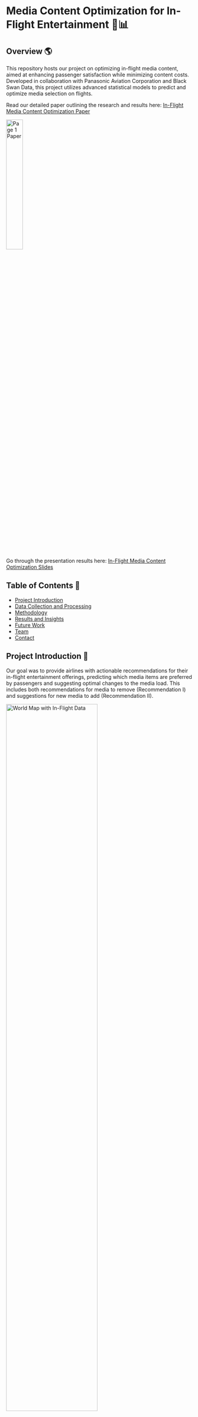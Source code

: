 # Media Content Optimization for In-Flight Entertainment 🛫📊

## Overview 🌎 
This repository hosts our project on optimizing in-flight media content, aimed at enhancing passenger satisfaction while minimizing content costs. Developed in collaboration with Panasonic Aviation Corporation and Black Swan Data, this project utilizes advanced statistical models to predict and optimize media selection on flights.

Read our detailed paper outlining the research and results here: [In-Flight Media Content Optimization Paper](/Final_paper.pdf)

[<img src="/images/Page1_Paper.pdf" alt="Page 1 Paper" width="30%">](#)

Go through the presentation results here: [In-Flight Media Content Optimization Slides](/Final_slides.pptx)

## Table of Contents 📑
- [Project Introduction](#project-introduction-)
- [Data Collection and Processing](#data-collection-and-processing-)
- [Methodology](#methodology-)
- [Results and Insights](#results-and-insights-)
- [Future Work](#future-work-)
- [Team](#team)
- [Contact](#contact-)

## Project Introduction 📖
Our goal was to provide airlines with actionable recommendations for their in-flight entertainment offerings, predicting which media items are preferred by passengers and suggesting optimal changes to the media load. This includes both recommendations for media to remove (Recommendation I) and suggestions for new media to add (Recommendation II).

[<img src="/images/World_Map.png" alt="World Map with In-Flight Data" width="70%">](#)

## Data Collection and Processing 📊
We analyzed five months of historical flight data from Singapore Airlines, focusing on various aspects such as media usage and flight details. The data was thoroughly cleansed and prepared for analysis, involving steps like dimension reduction, data manipulation, and missing data imputation.

- **Flight Data Example**: Includes flight number, departure airport, seat number, departure date, and media ID.
- **Media Data Example**: Details media titles, types, release years, genres, and viewer scores.

[<img src="/images/Data_Extract.png" alt="Data Snapshot" width="70%">](#)

[<img src="/images/Aggregation.png" alt="Data Aggregation" width="70%">](#)

### Feature Engineering 
We enhanced our dataset by introducing features such as seat class, release year category, A-list actors, and price tags, significantly improving the predictive power of our models.

- **Key Features**:
    - A-List Actors: Number of top-grossing actors in a title.
    - Proportion Viewed and Used: Metrics calculated to gauge viewer engagement.

[<img src="/images/Feature_Engineering.png" alt="Feature Engineering" width="70%">](#)

## Methodology 🔍
Our approach combined **Generalized Linear Modeling (GLM)** with **k-fold Cross-Validation** to predict the proportion of views for each media item. We focused on:
- **Model Optimization**: Utilized GLM for prediction with a logit link function due to the binary nature of our response variable (proportion views).

[<img src="/images/glm.png" alt="Methodology" width="70%">](#)

[<img src="/images/Cross_Validation.png" alt="Cross Validation" width="70%">](#)

### Advanced Techniques
- **Data Augmentation**: Enhanced media data using external datasets to fill missing values.
- **Predictive Modeling**: Employed GLM from the statemodel library in Python to forecast media performance on future flights.

## Results and Insights 📈
The analysis led to the development of a media recommendation system that accurately identifies underperforming media and suggests additions to enhance viewer satisfaction. Key insights include:
- A minority of media titles are watched by a majority of passengers, aligning with Pareto's Principle.
- Strategic recommendations are provided to manage media content effectively, balancing cost and satisfaction.

[<img src="/images/Result1_Scenario1.png" alt="Prediction vs Baseline" width="70%">](#)

[<img src="/images/Result2-3_Scenario1.png" alt="In-Flight Media Selection" width="70%">](#)

## Future Work 🔮
- **Cost-Benefit Analysis**: Quantify the financial impact of each media view to refine investment strategies.
- **Dynamic Media Loading**: Suggest implementing software updates to allow for dynamic media loading based on specific flight routes or passenger demographics.
- **Seasonal and Day-of-Week Trends**: Explore how media preferences change over seasons and days of the week to further tailor content.

## Team 🤝
- Louis Bensard
- Roxxanne Hobart
- Kevin Mori
- Mydoris Soto
- WanYi Dai
- Ping Zhao
- Nuno Malta

## Contact 📬
For more information on this project, please reach out at [louisbenss@gmail.com](mailto:louisbenss@gmail.com).

Project Link: [https://github.com/LouisBensard/ML-Project01_InFlight-Media-Optimization.git](\https://github.com/LouisBensard/ML-Project01_InFlight-Media-Optimization.git)

---
